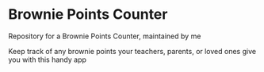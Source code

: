 # Brownie Points Counter
Repository for a Brownie Points Counter, maintained by me

Keep track of any brownie points your teachers, parents, or loved ones give you with this handy app
